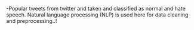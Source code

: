 -Popular tweets from twitter and taken and classified as normal and hate speech. Natural language processing (NLP) is used here for data cleaning and preprocessing..!
